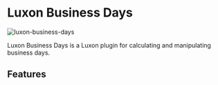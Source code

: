 # Luxon Business Days

![luxon-business-days](https://badgen.net/bundlephobia/minzip/luxon-business-days)

Luxon Business Days is a Luxon plugin for calculating and manipulating business days.

## Features
